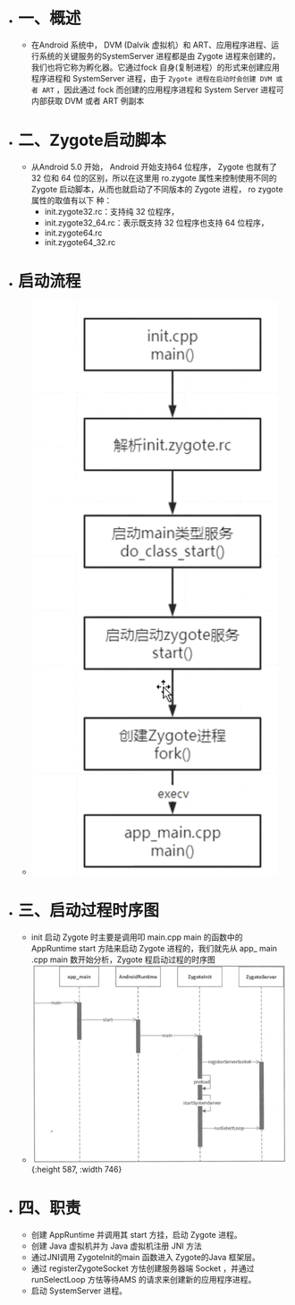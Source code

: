 - # 一、概述
	- 在Android 系统中， DVM (Dalvik 虚拟机）和 ART、应用程序进程、运行系统的关键服务的SystemServer 进程都是由 Zygote 进程来创建的，我们也将它称为孵化器。它通过fock 自身(复制进程）的形式来创建应用程序进程和 SystemServer 进程，由于 `Zygote 进程在启动时会创建 DVM 或者 ART` ，因此通过 fock 而创建的应用程序进程和 System Server 进程可内部获取 DVM 或者 ART 例副本
- # 二、Zygote启动脚本
	- 从Android 5.0 开始， Android 开始支持64 位程序， Zygote 也就有了 32 位和 64 位的区别，所以在这里用 ro.zygote 属性来控制使用不同的 Zygote 启动脚本，从而也就启动了不同版本的 Zygote 进程， ro zygote 属性的取值有以下 种：
		- init.zygote32.rc：支持纯 32 位程序，
		- init.zygote32_64.rc：表示既支持 32 位程序也支持 64 位程序，
		- init.zygote64.rc
		- init.zygote64_32.rc
- # 启动流程
	- ![image.png](../assets/image_1688875292680_0.png)
- # 三、启动过程时序图
	- init 启动 Zygote 时主要是调用叩 main.cpp main 的函数中的AppRuntime start 方陆来启动 Zygote 进程的，我们就先从 app_ main .cpp main 数开始分析，Zygote 程启动过程的时序图
	- ![image.png](../assets/image_1660119534006_0.png){:height 587, :width 746}
- # 四、职责
	- 创建 AppRuntime 并调用其 start 方挂，启动 Zygote 进程。
	- 创建 Java 虚拟机并为 Java 虚拟机注册 JNI 方法
	- 通过JNI调用 Zygotelnit的main 函数进入 Zygote的Java 框架层。
	- 通过 registerZygoteSocket 方怯创建服务器端 Socket ，并通过 runSelectLoop 方怯等待AMS 的请求来创建新的应用程序进程。
	- 启动 SystemServer 进程。